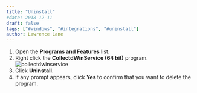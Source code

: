 ```yaml
---
title: "Uninstall"
#date: 2018-12-11
draft: false
tags: ["#windows", "#integrations", "#uninstall"]
author: Lawrence Lane
---
```


1. Open the **Programs and Features** list.
2. Right click the **CollectdWinService (64 bit)** program.
![collectdwinservice](/images/windows-agent-uninstall/collectdwinservice.png)
3. Click **Uninstall**.
4. If any prompt appears, click **Yes** to confirm that you want to delete the program.

